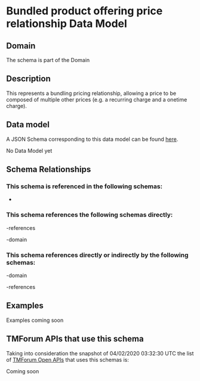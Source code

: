 # Bundled product offering price relationship Data Model

## Domain

The  schema is part of the  Domain

## Description

This represents a bundling pricing relationship, allowing a price to be composed of multiple other prices (e.g. a recurring charge and a onetime charge).

## Data model

A JSON Schema corresponding to this data model can be found
[here](https://github.com/tmforum-rand/schemas/blob/candidates/Product/BundledProductOfferingPriceRelationship.schema.json).

No Data Model yet

## Schema Relationships

### This schema is referenced in the following schemas:

-

### This schema references the following schemas directly:

-references

-domain

### This schema references directly or indirectly by the following schemas:

-domain

-references



## Examples

Examples coming soon

## TMForum APIs that use this schema

Taking into consideration the snapshot of 04/02/2020 03:32:30 UTC the list of [TMForum Open APIs](https://www.tmforum.org/open-apis/) that uses this schemas is:

Coming soon